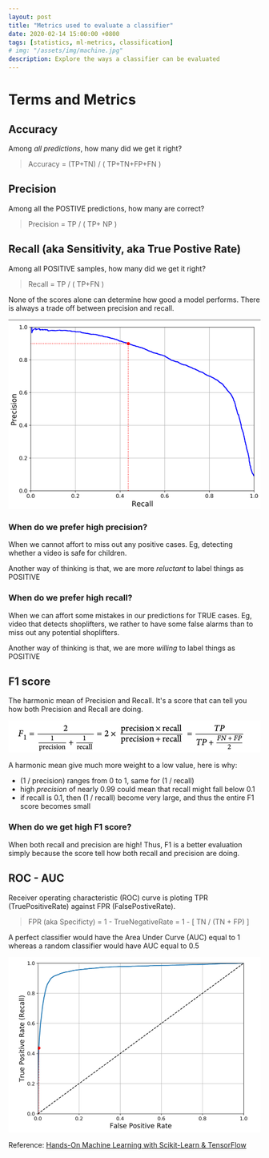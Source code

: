 ```yaml
---
layout: post
title: "Metrics used to evaluate a classifier"
date: 2020-02-14 15:00:00 +0800
tags: [statistics, ml-metrics, classification]
# img: "/assets/img/machine.jpg"
description: Explore the ways a classifier can be evaluated
---
```


# Terms and Metrics

## Accuracy

Among _all predictions_, how many did we get it right?

> Accuracy = (TP+TN) / ( TP+TN+FP+FN )

## Precision

Among all the POSTIVE predictions, how many are correct?

> Precision = TP / ( TP+ NP )

## Recall (aka Sensitivity, aka True Postive Rate)

Among all POSITIVE samples, how many did we get it right?

> Recall = TP / ( TP+FN )

None of the scores alone can determine how good a model performs. There is always a trade off between precision and recall.

![recall-over-precision](/assets/img/recall-vs-precision.png)

### When do we prefer high precision?

When we cannot affort to miss out any positive cases. Eg, detecting whether a video is safe for children.

Another way of thinking is that, we are more _reluctant_ to label things as POSITIVE

### When do we prefer high recall?

When we can affort some mistakes in our predictions for TRUE cases. Eg, video that detects shoplifters, we rather to have some false alarms than to miss out any potential shoplifters.

Another way of thinking is that, we are more _willing_ to label things as POSITIVE

## F1 score

The harmonic mean of Precision and Recall.
It's a score that can tell you how both Precision and Recall are doing.

![F1](/assets/img/F1.png)

A harmonic mean give much more weight to a low value, here is why:

- (1 / precision) ranges from 0 to 1, same for (1 / recall)
- high _precision_ of nearly 0.99 could mean that recall might fall below 0.1
- if recall is 0.1, then (1 / recall) become very large, and thus the entire F1 score becomes small

### When do we get high F1 score?

When both recall and precision are high!
Thus, F1 is a better evaluation simply because the score tell how both recall and precision are doing.

## ROC - AUC

Receiver operating characteristic (ROC) curve is ploting TPR (TruePositiveRate) against FPR (FalsePostiveRate).

> FPR (aka Specificty) = 1 - TrueNegativeRate = 1 - [ TN / (TN + FP) ]

A perfect classifier would have the Area Under Curve (AUC) equal to 1 whereas a random classifier would have AUC equal to 0.5

![roc-auc](/assets/img/roc-auc.png)

Reference: [Hands-On Machine Learning with Scikit-Learn & TensorFlow](https://www.amazon.sg/Hands-Machine-Learning-Scikit-Learn-TensorFlow/dp/1491962291/ref=asc_df_1491962291/?tag=googleshoppin-22&linkCode=df0&hvadid=389049662104&hvpos=&hvnetw=g&hvrand=5234344636738257138&hvpone=&hvptwo=&hvqmt=&hvdev=c&hvdvcmdl=&hvlocint=&hvlocphy=9062530&hvtargid=pla-337511948612&psc=1)
